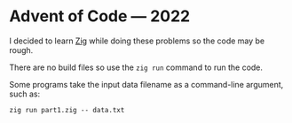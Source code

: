# Advent of Code — 2022

I decided to learn [Zig](https://ziglang.org) while doing these problems so the code may be rough.

There are no build files so use the `zig run` command to run the code.

Some programs take the input data filename as a command-line argument, such as:

```zig run part1.zig -- data.txt```

